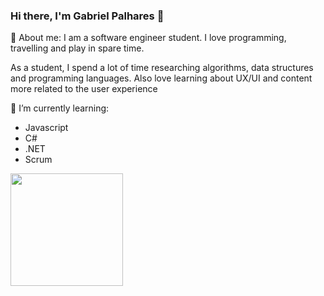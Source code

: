 ### Hi there, I'm **Gabriel Palhares** 👋

💬 About me:
I am a software engineer student. I love programming, travelling and play in spare time.

As a student, I spend a lot of time researching algorithms, data structures and programming languages. Also love learning about UX/UI and content more related to the user experience


🌱 I’m currently learning:
- Javascript
- C#
- .NET
- Scrum
<img height="180em" src="https://github-readme-stats.vercel.app/api?username=gabrielplhrs&show_icons=true&hide_border=true&&count_private=true&include_all_commits=true" />
<!--
**gabrielplhrs/gabrielplhrs** is a ✨ _special_ ✨ repository because its `README.md` (this file) appears on your GitHub profile.

Here are some ideas to get you started:

- 🔭 I’m currently working on ...
- 🌱 I’m currently learning ...
- 👯 I’m looking to collaborate on ...
- 🤔 I’m looking for help with ...
- 💬 Ask me about ...
- 📫 How to reach me: ...
- 😄 Pronouns: ...
- ⚡ Fun fact: ...
-->
